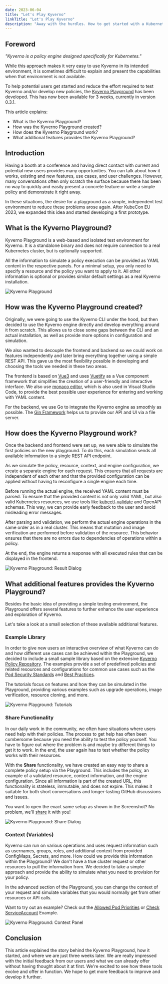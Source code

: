 ```yaml
---
date: 2023-06-04
title: "Let's Play Kyverno"
linkTitle: "Let's Play Kyverno"
description: "Away with the hurdles. How to get started with a Kubernetes Native Tool without an actual Kubernetes cluster?"
---
```


## Foreword

<i>"Kyverno is a policy engine designed specifically for Kubernetes."</i>

While this approach makes it very easy to use Kyverno in its intended environment, it is sometimes difficult to explain and present the capabilities when that environment is not available.

To help potential users get started and reduce the effort required to test Kyverno and/or develop new policies, the [Kyverno Playground](https://playground.kyverno.io) has been developed. This has now been available for 3 weeks, currently in version 0.3.1.

This article explains:
* What is the Kyverno Playground?
* How was the Kyverno Playground created?
* How does the Kyverno Playground work?
* What additional features provides the Kyverno Playground?

## Introduction

Having a booth at a conference and having direct contact with current and potential new users provides many opportunities. You can talk about how it works, existing and new features, use cases, and user challenges. However, many conversations often only scratch the surface because there has been no way to quickly and easily present a concrete feature or write a simple policy and demonstrate it right away.

In these situations, the desire for a playground as a simple, independent test environment to reduce these problems arose again. After KubeCon EU 2023, we expanded this idea and started developing a first prototype.

## What is the Kyverno Playground?

Kyverno Playground is a web-based and isolated test environment for Kyverno. It is a standalone binary and does not require connection to a real Kubernetes cluster, but is optionally supported.

All the information to simulate a policy execution can be provided as YAML content in the respective panels. For a minimal setup, you only need to specify a resource and the policy you want to apply to it. All other information is optional or provides similar default settings as a real Kyverno installation.

![Kyverno Playground](dashboard.png)

## How was the Kyverno Playground created?

Originally, we were going to use the Kyverno CLI under the hood, but then decided to use the Kyverno engine directly and develop everything around it from scratch. This allows us to close some gaps between the CLI and an actual installation, as well as provide more options in configuration and simulation.

We also wanted to decouple the frontend and backend so we could work on features independently and later bring everything together using a simple REST API. This gave us the most flexibility possible in developing and choosing the tools we needed in these two areas.

The frontend is based on [Vue3](https://vuejs.org/) and uses [Vuetify](https://vuetifyjs.com/en/) as a Vue component framework that simplifies the creation of a user-friendly and interactive interface. We also use [monaco editor](https://microsoft.github.io/monaco-editor/), which is also used in Visual Studio Code, to provide the best possible user experience for entering and working with YAML content.

For the backend, we use Go to integrate the Kyverno engine as smoothly as possible. The [Gin Framework](https://github.com/gin-gonic/gin) helps us to provide our API and UI via a file server.

## How does the Kyverno Playground work?

Once the backend and frontend were set up, we were able to simulate the first policies on the new playground. To do this, each simulation sends all available information to a single REST API endpoint.

As we simulate the policy, resource, context, and engine configuration, we create a separate engine for each request. This ensures that all requests are independent of each other and that the provided configuration can be applied without having to reconfigure a single engine each time.

Before running the actual engine, the received YAML content must be parsed. To ensure that the provided content is not only valid YAML, but also valid Kubernetes resources, we use tools like [kubectl-validate](https://github.com/kubernetes-sigs/kubectl-validate) and OpenAPI schemas. This way, we can provide early feedback to the user and avoid misleading error messages.

After parsing and validation, we perform the actual engine operations in the same order as in a real cluster. This means that mutation and image verification are performed before validation of the resource. This behavior ensures that there are no errors due to dependencies of operations within a policy.

At the end, the engine returns a response with all executed rules that can be displayed in the frontend.

![Kyverno Playground: Result Dialog](results.png)

## What additional features provides the Kyverno Playground?

Besides the basic idea of providing a simple testing environment, the Playground offers several features to further enhance the user experience and exploration of Kyverno.

Let's take a look at a small selection of these available additional features.

### Example Library
In order to give new users an interactive overview of what Kyverno can do and how different use cases can be achieved within the Playground, we decided to include a small sample library based on the extensive [Kyverno Policy Repository](https://github.com/kyverno/policies). The examples provide a set of predefined policies and related resources and configurations for common use cases such as the [Pod Security Standards](https://github.com/kyverno/policies/tree/main/pod-security) and [Best Practices](https://github.com/kyverno/policies/tree/main/best-practices).

The tutorials focus on features and how they can be simulated in the Playground, providing various examples such as upgrade operations, image verification, resource cloning, and more.

![Kyverno Playground: Tutorials](tutorials.png)

### Share Functionality

In our daily work in the community, we often have situations where users need help with their policies. The process to get help has often been cumbersome because you need the ability to test the policy yourself. You have to figure out where the problem is and maybe try different things to get it to work. In the end, the user again has to test whether the policy works with their resources.

With the <b>Share</b> functionality, we have created an easy way to share a complete policy setup via the Playground. This includes the policy, an example of a validated resource, context information, and the engine configuration. Since all information is part of the created URL, this functionality is stateless, immutable, and does not expire. This makes it suitable for both short conversations and longer-lasting GitHub discussions and issues.

You want to open the exact same setup as shown in the Screenshot? No problem, we'll [share](https://playground.kyverno.io/#/?content=N4IgDg9gNglgxgTxALhAQzDAagUwE4DOMEAdsgAQDWCAbviRAHTED0NAjADomUwkAmFAMJQArgQAu%2BAArR4CbgFscEtPzSrk3cuRJplFfnghgAtGihRTcDGgBGMWBJg4C28mhINVz0gS0kOjqQsHAuBIzUdHgMzBAszhJQOBQAIsZg5ACCluRCtg5O4e7BcmGukbT0TKw2UgDmEHgIFABCrhLk0nhocM5wriXkIfDhldGxrAQ40TASLeTK/DCiikMj5RFR1XEsinzRRKQU7IwAbIwADOtlY9sxNfEEonYAVjh9FLL8N6F3VQ9dvxXHA8DAwL4yOQAHymIY6fJgeyOObhYb4fadMBgmiOHD1HD8Dx9YgkAjkADucwAFhBRJ16jBcSR6uQAGaiXLGCCdXoDAgRbKWeHkGxIwqo1zkAi0zlEuw4chGExgQns4yKDxdCD8AA0lJp5FIUAQ5AktOm5DwOAAjqIYNaiWpgfLepRGCKACrUmDkjamnBk0TW8nmjQeXJwUiqPj4ck4AAeYD%2BSVNBFVYTZpvNioABsqwBQANqcEBZAAy5dLAF1cyLkU4EIxyAA5HmKsOdc2%2B4ZlU0WAgQciOMSSHpScm0ilmodR6JKjLkQMSMFSvgeEgKQJBHQ2S0Wc10%2BrUs0%2B8mKNCm7zSlfwVOi0hspqaiRDnPaokAZQ%2Bwbmps/qgCGgeD8BE3Dph8AQ6DQFgwOokIAGJoI4wY4FkJLHB4ojLBI7h2G69TGKIAgUCuog4O4eCcq4UFBKYuj6CkVq2va1qmAW5jCtuO4XhIcDUrRO46J4LQijo9EhnSeD8oJQk7rwAj%2BGJcnkPR3witiHykDhpJKdxQkWFAsk7vRlA4AspbAMAzF2h0jAmPgGikuQAA%2BLnkAA5K0WRCAA0gA4gASgA8gAqi2qQeeQAC%2B0WlspOgOeOTQUG2EgAKJ2gOCXkDBYhMak6XlulnrpSKeVwRoKTKcoApoASFCwjlQjRshJBxos4idAW5C5hW5a5qKBQos4FTKU%2B1q9AJOX0bAkgUNatmSPZbwfBIjAQXAjBFjgYDUjgyg9FALUkDG7WEPqfBzCdZ1xvqUanW1cbVkW1Y5TowKbsZKm7tpqJ%2BN9P3CZYgNA6Z5kUP170qUlGgpdkm5pQAkiQ0NyXl5EUJZ1k4MkyinRtP5gvMN2JutYoNpKEQFq9jCvgA%2BqIYCqngAAUAACACUrnubmr2DbFpYgLqICScGAwoOgmC4IQpIUBw3AKYIH5KCoagaGgtF6AYHj8Pw1jDUUgxkhmtFXRIN1PYQtH0drTHm0MMAXg15D1KCuyNBA9TJKYBD6MmrgsAwwKmPtlgQMgpzXPp0xwL%2BJPRmT30UxKo16T9Bag%2BJ2SVu4D23db7i24xFDOgb4ojcU%2BlO/VTFu3gHsQF7Pt%2B4oAcEEHOo4KHuNQBHUdDLH8cIKTCYSMnhtU6DzrFqWn4AJqfvTnpIwAsmVIBvfpO6ZzNOdViQphH9wGDYHGcu5VwPB8Mr6kkMoqjwZr7h26Xevl5TaemPhPwm5B7jm0trGQu25i46wdtXZ2dd3asE9t7burd26dxDmHPukcrh51asA9OqkGI6zLinSuxsdw1xdvXRuzcEH%2B2SB3YO3dUH9wwTHImf5R7jxFIQo2OC5Iz3ICWEAC8l4r3XjWZSu9t5CXolDEgwsQD5zJpLSgLx6AqBou4Q4F8PKnAAEwAHYPLcG4PIsetFxD0BLp5Ax25CJ0jAP4PhW8dDGBocWRxopRxSDwIFaANEHEv0YumXoOByz2FxvY4AcVtyw0hMIQK6UsilUMSQGCYJ7AuPIBE2RD02QwHqJLU%2BMsjhQgVtfEieRHy5NXhgVWj8NZawsfcBg/japIgGBQRpEBuBP1osCNkaBOQSECviX0K4Fj8AgHAMyDdiCUVcFJAYCFHCePsS5IYRYABUuoOm6nWW4nQRZ0p0FOjsnZey%2BGbKUQqX2CBJAHVOWsi5yjTBgBeKEe5%2BkNlbKeXQ0wyQ0DTHeTuIsbZgQnN2WsrI0gkbfjwLiAYYKzlFk9BAMyJAhm4hwBSBFazPwvHeH0dC/ICDopcFizZ4KPnfigGyXFq0CVwCJSSzF2KPmtBvnweoLKgVDOTPANA34JBcqCEWLI/B9gClJDypogryWIpEF1fAorxVFKlXgGVgLhWtAIkRAQn4bBot2tKoV%2Bz5W3LwFqyZNjiL8D1Z4VV6qKVAtNZ47xyQTkdOQI64Vzr8CupwGygQHL3UAgYJ6xFMK4VoQZXSY52yOlyoqfUKpYAtkhogKmiYEAE0kByUmjAGbqgFoeKYB%2BYI4AEERakXafcED40FXGtNiKABSEA7BFoYO2iAocm6UGeWxYEyQpCIpbCoCkTRKCyFCAgTtnbEXfFSL6KiEJSStGwgSetabZ1rL9TOj1Xr9l%2BoDcsFku601hpxR8a0G7M2dt9jQLaHSNr3sYPuvhEb4A4FPZmu9cBw34EjV%2B6oP6S0qDLRWi9sKP2r1IHMJogHi0EHvb7f9H6S0wdfHgOdOp4MMFMBOCQ1YsldQgIoIZg5xY4CrTkkg/0ySSyyR431cyKMEHydLc%2BmESlKwoN%2BUEKganq00M0pi1p66EmE4EtpSocB9IGdweYqoKDBSRLZLpdT3BIgFGOkCFBV4AHV54IAAFqpAQlAVeihQraJbNowKihZGJgGMuvw9HopAA=) it with you!

![Kyverno Playground: Share Dialog](share.png)

### Context (Variables)

Kyverno can run on various operations and uses request information such as usernames, groups, roles, and additional context from provided ConfigMaps, Secrets, and more. How could we provide this information within the Playground? We don't have a true cluster request or other resources to pull the information from. We decided to take a simple approach and provide the ability to simulate what you need to provision for your policy.

In the advanced section of the Playground, you can change the context of your request and simulate variables that you would normally get from other resources or API calls.

Want to try out an example? Check out the [Allowed Pod Priorities](https://playground.kyverno.io/#/?content=N4IgDg9gNglgxgTxALhAQzDAagUwE4DOMEAdsgAQDWCAbviRAHTED0NAjADomUwkAmFAMJQArgQAu%2BAArR4CbgFscEtPzSrk3cuRJplFNFCgQA7jn4BaSPzB5i9iTBwFt5NCQaqnpAlpI6OpCwcM4EjNR0eAzMECxOElA4FACCxmYW5LL8WfYQjmFuQXKhLhG09Eys/C5w9mA%2BZOQAfJZFgSlZEDnSeY4IImgEBOQwI%2BKZEhDkdhA0MDXu5ADmomh4HlI45KTkEgAW2wRwh/yisCTLOwBmS9nkeDhQGjB0e9MQB/jh7ToAkgE4PhVHxyHAhi5yKZDo9dJ93MZyBNCKMAmgwWJJPh3LCJHhxFJ%2BAAaJaKIzwYjiJEEbFwCDnHJ1HAabbZVwBQI6DR7Q7kfYwZaHSQzCDDGAAIySMz6MCcLhJ4PEfCunxhXX4Iym5HF2xw8zghJYXhWKnIx1O5wsjHIABV%2BSNgvJfmDDnBKJreTVrnxMgADOwOWUDZ7DABy%2BhwvtRd26ZrAODg7yW/HgjXWCBuCJMpjQkpwzt6gYkwaGNJG13yPO2y1eOAC4eUBDAaCBZqmjxyoPRQlI3uWAFkMNa/rcvuR/TLi4MwxGo2M4RJnfpSFcvooSWP7vPJRA3VbuE2E/4dDRyepGgAxNAwMSPFIG4hNNCiFOLjniluUZZ4ekCCh40R8w5fEkj8NxLF0CMKFPWBzxwaxumsScFA5HQ6RIKQAA8JGPTlyAgvQDBFWxkJTA1nTQ3sBUHMBcLwwJCOSLMMisGwkKLQpUPoyDG2bIEKC9Z8oDfTkyQkE46MCDwEEknQIMeAh6TwIEwK4%2BjeAEVTuMCCCABEcDAEwEGUDCKJ08hdLQHBFFIABlFQzLk8hbO8HBrnOeyRO0/DyAAKQgcV2hghYWVk8hGwINBliY1ozLtVlY0LfIg2nEZgGAB4cAAR0AyRGACgArBMJEYQ84EYKRFEMllSvjcqA2SqcQwIBttgAXza0YRmNUEx1gSQzIgUdeQrdJTGVXIixLYZISMbNMl6%2B1yFapsWyY9LiIa/oyJK880EYdLHhylwSsY1agQ68gOsYZ0ahIGSzPQ19Hy07zpLCzkIMoHAZPITgQA2o7cpKwritqhMKus6qpHB%2BrkNS1qrra/7HMCCB4w2dtUnu0NPgBVGTyMQCKD%2BgGMpsLagx2xg9oO4AgZOxgzr4nBLo6lGOQIqDyGCuCENY5D%2BfZTl0KwnDnS5oiKdI1NHqogcMA%2Bhjubmlj%2BfYxrOO8niXBZgS3KErydDEiSl3usL5JcJSVKVnQNI1W2fOyIKz1C50IqimK2jUwJ4vVSbGumtKMoZvLQYNWHGEpprS0Ry75x6gI%2BrGI28KGqtyFG7MJqS/pUtmsaFqTpaVr18gNulqbqdpw7suBpmI3O1nOuu266wen3KIEWUXsd97Ua%2Bn6KH%2BwG68Z8OSrKqP4eauPkZAAmdgxjR8mxhBcYkfHO7wmDiZ0Efye6aOEGrjR9tr468uZta2fn8Cdeg12pHV4/LDqUgCoC9pRZwbCLYfzaMtyLb3Qn2GijtGKGELqxRC0ctbeWvvxcgglzipxNvsMK/cfaW0UqIZSLhHb21etpCCQgfwkH8oFLivM3Y%2Bw9tFCgsVt5%2B3uLnFKzVy4hzHmHcURUI5T0/uKG0UNngwynpVaGOBI7HwRhGJGXUFzRmTgNbe6cxxZzMDnGepYC7zU7MXecpc1oUArkfIBu0z501DqdRuLNb43R9ndDu2kno918H3c2A8qBD1JqPS%2BINeFgwEQFYRVVRFSPESImqU8ZGzzkezBe29OTo3wCvPAa8N5b21oTMQTFfGHxIlXVMNNLEX3rog5uSN/ogCJCABS1scAoHQJgXAhBHzQS4DwPggh1RKBUGoM%2BuFIHhQQBgMA/M3AVP1tcQ2bhng6igMQ8gdYaD/hOgeOquFRbXhIN8XCksmKXD4JhdoMAyQMN0DWEgJyuJnM9tIc4UBZAhF%2BiODevQXB1i8rE2O3N%2BSCg1v0bg3BLCgu4BgbA3x2nuDAGAAgbBOn2woPpQyEBjJfL6aoPaQzuaKBPgZIykzbHGOQQbVBGyjxuEeIZeAQwKCdJ0DSJIBpV7tHQQAGVzE8JZXJYUUDxWMtwEjwmSWUFiwZzp5ncqVmM/lozYXtDKmFbZPpCD/zuRco51zkDhJUdpYZWqbn0R%2BTOIidQe7gigICoMwKSCgu9hC1pRBSAUA/OJfYCLuBIvIGQ0glDMUDM0ESoihx0jBt1iS2YZwHykApXAXC5oLCWmHiAAAVCwdg5BU1ZpzamjmOhBGhMkZJJVzphW0O0qWpJYJSAgl2WqrxwzQ0mEXhqpi4pxAIHFBAI12S20POMM8%2BQFA3mfA%2BTSUy1aFKqDwBIIdiAKAAHkSBXhvHgoC2sTUtW5tma1xYakgB/thJplBRA6miCoAhbgojOqaAAcnYIwAATAAdjvbao94sOTImGXe99HJvz0jhRQAA2gAXSpdAAh5BwNuDgJiKQeAABKUG/AwYgxyCpnKFloeAMjDkKTMbQqEEhgAoikG0pHbWnnsLmUCuFK6Bx2pJbFbcZmoJTSBzg3GQD/P2HuhQPGSTcf%2BjZGomN4LHxEzUv6PHd1SZ4xBxJxqfzRsaJx6TfGBPSeEzxsTqTn4Kf%2Brp/68nkLSaUwe0BAommOqhS6nmiLunCHljRANrHMPc0iJUcNTcKDeeiBAbgHmdAoOEkhnANZJB4F%2BvwXc308CxCpVbPBQILw3kQ2hgAPu0EDqaiQBYYESVNGHOQgdI3QDCxXiulcCHlgrZ74IEAQFidcJXcv5dPTqawZ6Qg1Y6w17rDAaiWCSBCfrXEQO4xqNV9rk2UjSD%2BPZPA%2BocCzdqzoEDNoIDfRIBF%2BYOBTDrdy7ZM9fCJD3hUgQfbzgjv5bm2V%2ByUBrincCQaS7Lhrt6lu8dybAAhbpypftlYizS8Enlgd1ZSPwRQYxb2g/yBISHm2RAEnwND2HYpSAI9ncjmDf3PyAdEAIWy4I9sGUR3jkDqOsR4AJ26InJOyc46R/djbMGaeIZQ0karhWIDIAe3Vzn%2BBuc4AB93S4vOKiBYF%2BzkDy3VuXd/EjvnBXpcMDlz2EgYCMBq6iEVvnmvXO69V3zywYr7BwAIHLlFRkTIq/VxAPXlQ5eUOd4F93DBLD7AgDtpC8EahJCkHL0MKhTD5EoPOhAnuneG9y9kXSYx8QNEfH9l80UHf69j47uXouY8x9l7l0X4uUyS9N47wvk37JMkz5UGPlgCA0HKnz0qTfGCC82wr%2BAa3y9Z4b03uXXegT57N43uA5uVCW%2Btyd/Aq3%2BykFlPkEfjv%2B/j5pCt7v5uF/tjl9kZffepCSDA1ZgkEBFARdwfg/S3oSBuJIAQJpVmEMi5S/gh/qA7NtIcxwL1znnIJkeDfDFUDTQBxSIkeGWCZH4F8zLjCzfGLHjCXWbGOmCwlQ5GbGGHDzwB6X7AAHUABNBAAALV0gvCgH7EUAAFUn1Qwn0kNFAD1f4gQU9fBH82ogA==) or [Check ServiceAccount](https://playground.kyverno.io/#/?content=N4IgDg9gNglgxgTxALhAQzDAagUwE4DOMEAdsgAQDWCAbviRAHTED0NAjADomUwkAmFAMJQArgQAu%2BAArR4CbgFscEtPzSrk3cuRJplFOAAsccSgFoCabeTQkGqicRIEtJHTsiw4MHAUbUdHgMzBAsThJQOMImZuQAyvg08DgAgnBwEKIkEjaecj5%2BAbT0TKxwGjgA5hB4CBTx%2BmBReeRe8L7%2BgaWhLASiAEYAVqYSFLL8ADSJeMlwaRlZOa3dwWVhqwzmQUSkFOyMAGyMAAyt7YVdJWu9inw7zvtHpyvXIayUg/Qqftv4u2RyJwQAcAExcEDnAqdYpBd5hfh%2BOB4GBgJx7cgAPnMrR0MzmC0y2QkBHIAHcYBIjG0UckolU/OQJBByMicJVyBNSYo0AhyAMcLYBlEmSz%2BCyCCy7PxdPocLjbAkkil0kScuQIFT8EyjHYdYLSILxDgZczWXh2VJyJTGOQACpGGCki584ymSikrUKiaTa0AM3NlpN/L5aCVsxVi2Jvul5BwLlEFs9JnIAAMCMr5qqlhIAHJy1PkP2%2BKD8BU8iRu5OCtBwCSiNBQcME7PExjcAhgUxuHQ0RswdTokgAMTQMDEFvSQ4oaFE/EpNgGtcoVTwS0ERcbGZseFEUVcrXMsoMrNiFis5Y0xh7HlvdnqCp0R6TWTw8wP7lvX50vAEH%2B/35HhMCpgBamQCJSzj/gBjZQDegFUDg9RAiAwDABmEZZlGOT5soAC%2BeHAo%2BHgQF2eAaLUFAAKIAI4NlABDEb2jaiNEKEAFQAPxEZ%2BCGUEhFDAmhFp0X4EiMKR%2BAaM4BE8QBJFkRReDUXRW5MeQfZiGxQgAEpUakdpUQqmkDpU8FfsoBBWAygkgA6gr4pGaoSOQxqmiybIclSTqchAMo%2BeBxYkMGZriHwVT6uQVjKLY2EuWSJjuLu9jhZFEztpCvFfmAGhSME5nfp23bqToGEtnFuFsUJ6GZoSOaVbJmUgJMIAvom8woCA5jddwGDYP8jwaVwPB8BuwEkMoqiDmgN56CeS78JA/AnMNOhzX4OXzBQfoQBAHZdnAN5lU59VyhQSYSCidYmjY4GqHw/w3keMA8jZ/LiAgAwQAAHsgYIABytOtFADB9X3fWcWVoHgVTQU%2BUVRDgYCHihACc6Oozx3U4nomC4IQg0cNwv5jX5SgqGoGgzTYwPkDUflLStNNyp2tZsTte0uAdR21a2OFnVFaB%2BvKn53WOwWEE91qvWxoMEJ9P1/YwoKA1ltNywrEOtNDsPmUeBCI8jWVHsCGOYyAzUgHdODfRInWfAKwQ/NBDwYgA5GCADsbvcNw1u2zexrBALbvy5IOCKMgx3zLWznIBzUdCzgPufquWRgK45AANoALo7tAfgULnt1iOHeA6QXmfF5%2B62s/MAAyaACgxFDAIRn6SeR07kLp%2BmGb7JB9iiTf7q3eGW4FMBVJ1fX4wCFBEyNAjCKQxZVAAshg5NTVTs0C5snNrSzm1sQf3DTTeiJ%2BrOUASDp1ROpdyHimY%2BChDufivvMw7jnlmcAD6tCzuxSYB9JjsTzllLOVE6A5HAeAyBt5gGgK%2BJYBA4dFAIKASAh2OBzBgEGN4LBUCcGoIYIicwUQ0AZmIUg3MfkcDwIgUA1I0gACSjl5hMMQR4LOdoID8RIPfZIOAyTcKAfEQYIw6yqj8AQYRvgxEgOYVAxIUA/SSOGKMWRVkFGiPEVAgAQqNcKBikH32aPANAiQJBmN4akfgdwrLOAsbUWxyieE6CziIcQeUHFOIBK4vA7jaG8MMcuNO2R%2BDxAqEIpGbi7FeJ8WXcJZhIkCBiXYIJISVFIOSXlCuUR4EH2QLk3h%2BT8CFJwMYiCJAqjFLeBAUpnjs6cLqtGMBB8WneNXlPTeYBQGNMGXCCA3ShC9I3hgYZpRplrHMJNK6BBukABEkZQAgAgZQcDOmNO6QAKQgAMWZDBjkQHMEYXaFhQJ4MRFEKQ3TcwqDJLUSgshvAIFOac7pExllOl3GiZwhi5wMlsTskZ3SqmfJKWUrxVSanzjqVCxpzSJGmAtKCoZB9LA0DgLCHoBAcWMBha02qSKRnYrgN0tpZLSgUvmSoRZVLarr1IJSWoNK5kErgJYWq8zWXMjwN8vyHKthSEkDnCeviICKHvpKdqOBVlBUgqQAgnUJ6lwKZ/eVqrUCzwGhiReJMGhopUNvSmmhmYngtFUNkZYa7HzZhQK%2BN9cg5AQF2CgAB5HKolz67xsDlKyzy8AbnXgAdQAJoIAAFrLOHFAdeigACqoJcygh0ooS2Nt5gApVWqvCQA==) Example.

![Kyverno Playground: Context Panel](context.png)

## Conclusion

This article explained the story behind the Kyverno Playground, how it started, and where we are just three weeks later. We are really impressed with the initial feedback from our users and what we can already offer without having thought about it at first. We're excited to see how these tools evolve and offer in function. We hope to get more feedback to improve and develop it further.
